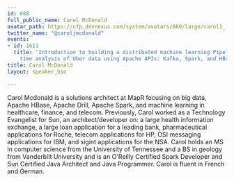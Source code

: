 ```yaml
---
id: 880
full_public_name: Carol McDonald
avatar_path: https://cfp.devnexus.com/system/avatars/880/large/carol1_(4).jpg?1507302149
twitter_name: "@caroljmcdonald"
events:
- id: 1611
  title: 'Introduction to building a distributed machine learning Pipeline for real
    time analysis of Uber data using Apache APIs: Kafka, Spark, and HBase'
title: Carol McDonald
layout: speaker_bio

---
```

Carol Mcdonald is a solutions architect at MapR focusing on big data, Apache HBase, Apache Drill, Apache Spark, and machine learning in healthcare, finance, and telecom. Previously, Carol worked as a Technology Evangelist for Sun, an architect/developer on: a large health information exchange, a large loan application for a leading bank,  pharmaceutical applications for Roche,   telecom applications for HP, OSI messaging applications for IBM, and sigint applications for the NSA. Carol holds an MS in computer science from the University of Tennessee and a BS in geology from Vanderbilt University and is an O'Reilly Certified Spark Developer and Sun Certified Java Architect and Java Programmer. Carol is fluent in French and German. 

